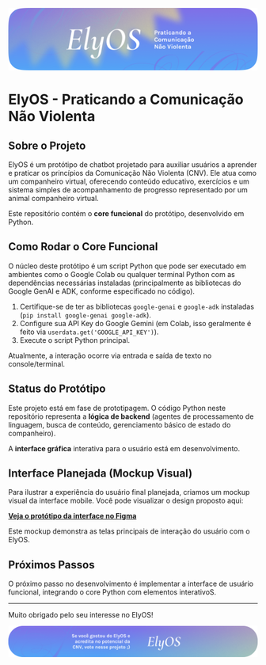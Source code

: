 ![Banner do Projeto ElyOS](img/elyos_banner_horizontal.png)
# ElyOS - Praticando a Comunicação Não Violenta

## Sobre o Projeto

ElyOS é um protótipo de chatbot projetado para auxiliar usuários a aprender e praticar os princípios da Comunicação Não Violenta (CNV). Ele atua como um companheiro virtual, oferecendo conteúdo educativo, exercícios e um sistema simples de acompanhamento de progresso representado por um animal companheiro virtual.

Este repositório contém o **core funcional** do protótipo, desenvolvido em Python.

## Como Rodar o Core Funcional

O núcleo deste protótipo é um script Python que pode ser executado em ambientes como o Google Colab ou qualquer terminal Python com as dependências necessárias instaladas (principalmente as bibliotecas do Google GenAI e ADK, conforme especificado no código).

1.  Certifique-se de ter as bibliotecas `google-genai` e `google-adk` instaladas (`pip install google-genai google-adk`).
2.  Configure sua API Key do Google Gemini (em Colab, isso geralmente é feito via `userdata.get('GOOGLE_API_KEY')`).
3.  Execute o script Python principal.

Atualmente, a interação ocorre via entrada e saída de texto no console/terminal.

## Status do Protótipo

Este projeto está em fase de prototipagem. O código Python neste repositório representa a **lógica de backend** (agentes de processamento de linguagem, busca de conteúdo, gerenciamento básico de estado do companheiro).

A **interface gráfica** interativa para o usuário está em desenvolvimento.

## Interface Planejada (Mockup Visual)

Para ilustrar a experiência do usuário final planejada, criamos um mockup visual da interface mobile. Você pode visualizar o design proposto aqui:

[**Veja o protótipo da interface no Figma**](https://www.figma.com/proto/0hHZWy4FhENz0QWhhcaPNj/Chatbot?page-id=43%3A8161&node-id=47-377&p=f&viewport=255%2C244%2C0.58&t=jMnI4K8SJqcg1u4x-1&scaling=min-zoom&content-scaling=fixed)

Este mockup demonstra as telas principais de interação do usuário com o ElyOS.

## Próximos Passos

O próximo passo no desenvolvimento é implementar a interface de usuário funcional, integrando o core Python com elementos interativoS.

---

Muito obrigado pelo seu interesse no ElyOS!

![Banner do Projeto ElyOS](img/elyos_footer.png)
